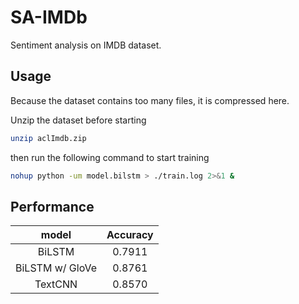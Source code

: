 # SA-IMDb
Sentiment analysis on IMDB dataset.


## Usage
Because the dataset contains too many files, it is compressed here.

Unzip the dataset before starting

```bash
unzip aclImdb.zip
```

then run the following command to start training

```bash
nohup python -um model.bilstm > ./train.log 2>&1 &
```

## Performance


|      model      | Accuracy |
| :-------------: | :------: |
|     BiLSTM      |  0.7911  |
| BiLSTM w/ GloVe |  0.8761  |
|     TextCNN     |  0.8570  |
